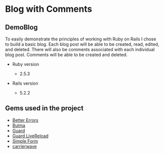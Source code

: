 # Blog with Comments
## DemoBlog
To easily demonstrate the principles of working with Ruby on Rails I chose to build a basic blog. Each blog post will be able to be created, read, edited, and deleted. There will also be comments associated with each individual blog post. Comments will be able to be created and deleted.

* Ruby version
  + 2.5.3
  
* Rails version  
  + 5.2.2

## Gems used in the project
 + [Better Errors](https://rubygems.org/gems/better_errors)
 + [Bulma](https://github.com/joshuajansen/bulma-rails)
 + [Guard](https://github.com/guard/guard)
 + [Guard LiveReload](https://github.com/guard/guard-livereload)
 + [Simple Form ](https://github.com/plataformatec/simple_form)
 + [carrierwave](https://github.com/carrierwaveuploader/carrierwave)

